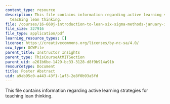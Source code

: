 ```yaml
---
content_type: resource
description: This file contains information regarding active learning strategies for
  teaching lean thinking.
file: /courses/16-660j-introduction-to-lean-six-sigma-methods-january-iap-2012/a9ab95c0a44343f11af32e8f0b93a5fd_MIT16_660JIAP12_CANDIDLear.pdf
file_size: 327916
file_type: application/pdf
learning_resource_types: []
license: https://creativecommons.org/licenses/by-nc-sa/4.0/
ocw_type: OCWFile
parent_title: Instructor Insights
parent_type: ThisCourseAtMITSection
parent_uid: a261b6be-1429-bc33-3128-d8f9b914a91b
resourcetype: Document
title: Poster Abstract
uid: a9ab95c0-a443-43f1-1af3-2e8f0b93a5fd
---
```

This file contains information regarding active learning strategies for teaching lean thinking.